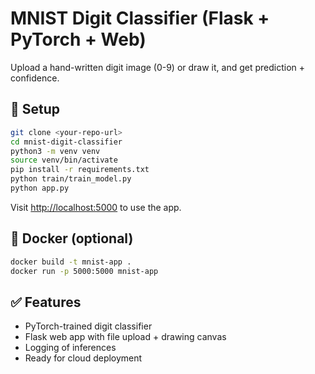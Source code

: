 # MNIST Digit Classifier (Flask + PyTorch + Web)

Upload a hand-written digit image (0-9) or draw it, and get prediction + confidence.

## 🔧 Setup

```bash
git clone <your-repo-url>
cd mnist-digit-classifier
python3 -m venv venv
source venv/bin/activate
pip install -r requirements.txt
python train/train_model.py
python app.py
```

Visit [http://localhost:5000](http://localhost:5000) to use the app.

## 🐳 Docker (optional)

```bash
docker build -t mnist-app .
docker run -p 5000:5000 mnist-app
```

## ✅ Features
- PyTorch-trained digit classifier
- Flask web app with file upload + drawing canvas
- Logging of inferences
- Ready for cloud deployment